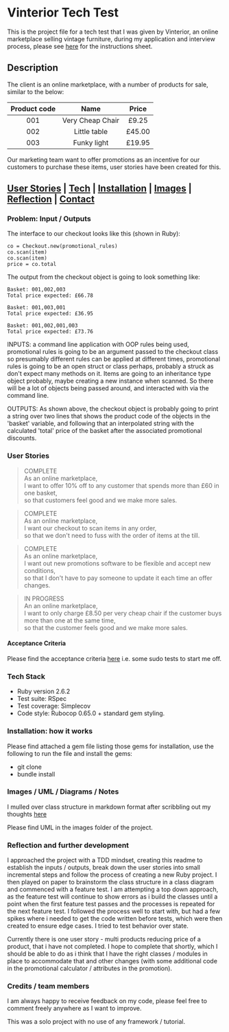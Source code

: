 # Vinterior Tech Test

This is the project file for a tech test that I was given by Vinterior, an online marketplace selling vintage furniture, during my application and interview process, please see [here](Instructions.pdf) for the instructions sheet.

## Description

The client is an online marketplace, with a number of products for sale, similar to the below:

Product code | Name | Price
:---: | :---: | :---:
001 | Very Cheap Chair | £9.25
002 | Little table | £45.00
003 | Funky light | £19.95

Our marketing team want to offer promotions as an incentive for our customers to purchase these items, user stories have been created for this.

## [User Stories](#user_story) | [Tech](#tech) | [Installation](#installation) | [Images](#images) | [Reflection](#reflection) | [Contact](#contact)

### Problem: Input / Outputs

The interface to our checkout looks like this (shown in Ruby):

```
co = Checkout.new​(promotional_rules)
co.scan​(item)
co.scan​(item)
price = co.total
```

The output from the checkout object is going to look something like:
```
Basket: 001,002,003
Total price expected: £66.78
```
```
Basket: 001,003,001
Total price expected: £36.95
```
```
Basket: 001,002,001,003
Total price expected: £73.76
```

INPUTS: a command line application with OOP rules being used, promotional rules is going to be an argument passed to the checkout class so presumably different rules can be applied at different times, promotional rules is going to be an open struct or class perhaps, probably a struck as don't expect many methods on it. Items are going to an inheritance type object probably, maybe creating a new instance when scanned. So there will be a lot of objects being passed around, and interacted with via the command line.

OUTPUTS: As shown above, the checkout object is probably going to print a string over two lines that shows the product code of the objects in the 'basket' variable, and following that an interpolated string with the calculated 'total' price of the basket after the associated promotional discounts.

### <a name="user_story">User Stories</a>

>COMPLETE<br>
>As an online marketplace,<br>
>I want to offer 10% off to any customer that spends more than £60 in one basket,<br>
>so that customers feel good and we make more sales.

> COMPLETE <br>
>As an online marketplace,<br>
>I want our checkout to scan items in any order,<br>
>so that we don't need to fuss with the order of items at the till.

>COMPLETE<br>
>As an online marketplace,<br>
>I want out new promotions software to be flexible and accept new conditions,<br>
>so that I don't have to pay someone to update it each time an offer changes.

>IN PROGRESS<br>
>An an online marketplace,<br>
>I want to only charge £8.50 per very cheap chair if the customer buys more than one at the same time,<br>
>so that the customer feels good and we make more sales.

#### Acceptance Criteria

Please find the acceptance criteria [here](acceptance_criteria.md) i.e. some sudo tests to start me off.

### <a name="Tech">Tech Stack</a>

* Ruby version 2.6.2
* Test suite: RSpec
* Test coverage: Simplecov
* Code style: Rubocop 0.65.0 + standard gem styling.

### <a name="installation">Installation: how it works</a>

Please find attached a gem file listing those gems for installation, use the
following to run the file and install the gems:

* git clone
* bundle install

### <a name="images">Images / UML / Diagrams / Notes</a>

I mulled over class structure in markdown format after scribbling out my thoughts [here](class_structure.md)

Please find UML in the images folder of the project.

### <a name="reflection">Reflection and further development</a>

I approached the project with a TDD mindset, creating this readme to establish the inputs / outputs, break down the user stories into small incremental steps and follow the process of creating a new Ruby project. I then played on paper to brainstorm the class structure in a class diagram and commenced with a feature test. I am attempting a top down approach, as the feature test will continue to show errors as i build the classes until a point when the first feature test passes and the processes is repeated for the next feature test. I followed the process well to start with, but had a few spikes where i needed to get the code written before tests, which were then created to ensure edge cases. I tried to test behavior over state.

Currently there is one user story - multi products reducing price of a product, that i have not completed. I hope to complete that shortly, which I should be able to do as i think that I have the right classes / modules in place to accommodate that and other changes (with some additional code in the promotional calculator / attributes in the promotion).

### Credits / team members

I am always happy to receive feedback on my code, please feel free to comment freely anywhere as I want to improve.

This was a solo project with no use of any framework / tutorial.
